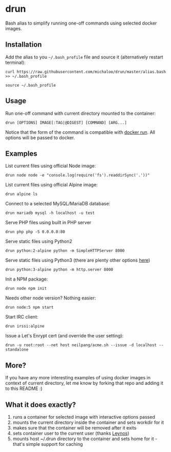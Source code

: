 # drun
Bash alias to simplify running one-off commands using selected docker images.

## Installation

Add the alias to you `~/.bash_profile` file and source it (alternatively restart terminal):

`curl https://raw.githubusercontent.com/michaloo/drun/master/alias.bash >> ~/.bash_profile`

`source ~/.bash_profile`

## Usage

Run one-off command with current directory mounted to the container:

`drun [OPTIONS] IMAGE[:TAG|@DIGEST] [COMMAND] [ARG...]`

Notice that the form of the command is compatible with [docker run](https://docs.docker.com/engine/reference/run/). All options will be passed to docker.

## Examples

List current files using official Node image:

`drun node node -e "console.log(require('fs').readdirSync('.'))"`

List current files using official Alpine image:

`drun alpine ls`

Connect to a selected MySQL/MariaDB database:

`drun mariadb mysql -h localhost -u test`

Serve PHP files using built in PHP server

`drun php php -S 0.0.0.0:80`

Serve static files using Python2

`drun python:2-alpine python -m SimpleHTTPServer 8000`

Serve static files using Python3 (there are plenty other options [here](https://gist.github.com/willurd/5720255))

`drun python:3-alpine python -m http.server 8000`

Init a NPM package:

`drun node npm init`

Needs other node version? Nothing easier:

`drun node:5 npm start`

Start IRC client:

`drun irssi:alpine`

Issue a Let's Enrypt cert (and override the user setting):

`drun -u root:root --net host neilpang/acme.sh --issue -d localhost --standalone`

## More?

If you have any more interesting examples of using docker images
in context of current directory, let me know by forking that repo
and adding it to this README :)

## What it does exactly?

1. runs a container for selected image with interactive options passed
2. mounts the current directory inside the container and sets workdir for it
3. makes sure that the container will be removed after it exits
4. sets container user to the current user (thanks [Leynos](https://news.ycombinator.com/item?id=13284468))
5. mounts host ~/.drun directory to the container and sets home for it - that's simple support for caching
